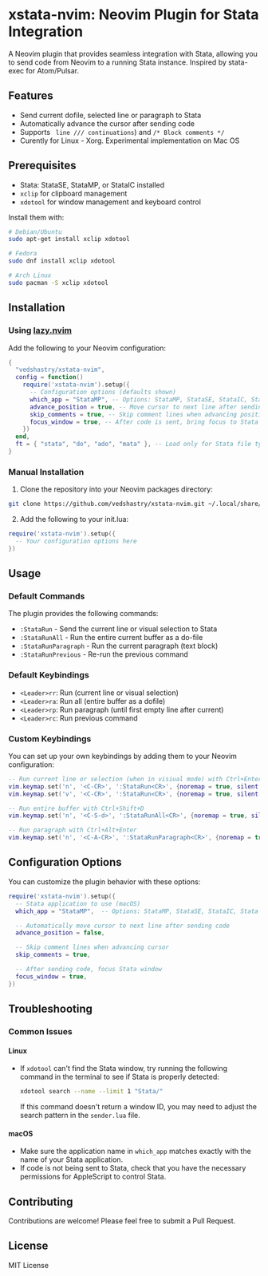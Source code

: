 # xstata-nvim: Neovim Plugin for Stata Integration

A Neovim plugin that provides seamless integration with Stata, allowing you to send code from Neovim to a running Stata instance. Inspired by stata-exec for Atom/Pulsar.

## Features

- Send current dofile, selected line or paragraph to Stata
- Automatically advance the cursor after sending code
- Supports ` line /// continuations`) and `/* Block comments */`
- Curently for Linux - Xorg. Experimental implementation on Mac OS

## Prerequisites

- Stata: StataSE, StataMP, or StataIC installed
- `xclip` for clipboard management
- `xdotool` for window management and keyboard control

Install them with:
```bash
# Debian/Ubuntu
sudo apt-get install xclip xdotool

# Fedora
sudo dnf install xclip xdotool

# Arch Linux
sudo pacman -S xclip xdotool
```

## Installation

### Using [lazy.nvim](https://github.com/folke/lazy.nvim)

Add the following to your Neovim configuration:

```lua
{
  "vedshastry/xstata-nvim",
  config = function()
    require('xstata-nvim').setup({
      -- Configuration options (defaults shown)
      which_app = "StataMP", -- Options: StataMP, StataSE, StataIC, Stata
      advance_position = true, -- Move cursor to next line after sending current line
      skip_comments = true, -- Skip comment lines when advancing position
      focus_window = true, -- After code is sent, bring focus to Stata
    })
  end,
  ft = { "stata", "do", "ado", "mata" }, -- Load only for Stata file types
}
```

### Manual Installation

1. Clone the repository into your Neovim packages directory:

```bash
git clone https://github.com/vedshastry/xstata-nvim.git ~/.local/share/nvim/site/pack/plugins/start/xstata-nvim
```

2. Add the following to your init.lua:

```lua
require('xstata-nvim').setup({
  -- Your configuration options here
})
```

## Usage

### Default Commands

The plugin provides the following commands:

- `:StataRun` - Send the current line or visual selection to Stata
- `:StataRunAll` - Run the entire current buffer as a do-file
- `:StataRunParagraph` - Run the current paragraph (text block)
- `:StataRunPrevious` - Re-run the previous command

### Default Keybindings

- `<Leader>rr`: Run (current line or visual selection)
- `<Leader>ra`: Run all (entire buffer as a dofile)
- `<Leader>rp`: Run paragraph (until first empty line after current)
- `<Leader>rc`: Run previous command

### Custom Keybindings

You can set up your own keybindings by adding them to your Neovim configuration:

```lua
-- Run current line or selection (when in visiual mode) with Ctrl+Enter
vim.keymap.set('n', '<C-CR>', ':StataRun<CR>', {noremap = true, silent = true})
vim.keymap.set('v', '<C-CR>', ':StataRun<CR>', {noremap = true, silent = true})

-- Run entire buffer with Ctrl+Shift+D
vim.keymap.set('n', '<C-S-d>', ':StataRunAll<CR>', {noremap = true, silent = true})

-- Run paragraph with Ctrl+Alt+Enter
vim.keymap.set('n', '<C-A-CR>', ':StataRunParagraph<CR>', {noremap = true, silent = true})
```

## Configuration Options

You can customize the plugin behavior with these options:

```lua
require('xstata-nvim').setup({
  -- Stata application to use (macOS)
  which_app = "StataMP",  -- Options: StataMP, StataSE, StataIC, Stata

  -- Automatically move cursor to next line after sending code
  advance_position = false,

  -- Skip comment lines when advancing cursor
  skip_comments = true,

  -- After sending code, focus Stata window
  focus_window = true,
})
```

## Troubleshooting

### Common Issues

#### Linux

- If `xdotool` can't find the Stata window, try running the following command in the terminal to see if Stata is properly detected:
  ```bash
  xdotool search --name --limit 1 "Stata/"
  ```
  If this command doesn't return a window ID, you may need to adjust the search pattern in the `sender.lua` file.

#### macOS

- Make sure the application name in `which_app` matches exactly with the name of your Stata application.
- If code is not being sent to Stata, check that you have the necessary permissions for AppleScript to control Stata.

## Contributing

Contributions are welcome! Please feel free to submit a Pull Request.

## License
MIT License
